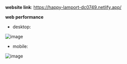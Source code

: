 **website link**: https://happy-lamport-dc0749.netlify.app/

**web performance**

- desktop:

![image](https://user-images.githubusercontent.com/55534481/119918315-64ab2400-bf92-11eb-8e30-e9fc7330d48f.png)

- mobile:

![image](https://user-images.githubusercontent.com/55534481/119918391-8dcbb480-bf92-11eb-9ed7-7baff5c3ced8.png)
